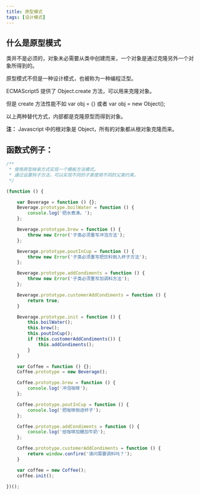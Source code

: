 ```yaml
---
title: 原型模式
tags: [设计模式]
---
```


## 什么是原型模式

类并不是必须的，对象未必需要从类中创建而来，一个对象是通过克隆另外一个对象所得到的。

原型模式不但是一种设计模式，也被称为一种编程泛型。

<!-- more -->

ECMAScript5 提供了 Object.create 方法，可以用来克隆对象。

但是 create 方法性能不如 var obj = {} 或者 var obj = new Object();

以上两种替代方式，内部都是克隆原型而得到对象。

**注：** Javascript 中的根对象是 Object，所有的对象都从根对象克隆而来。

## 函数式例子：

```js
/**
 * 使用原型继承方式实现一个模板方法模式。
 * 通过设置钩子方法，可以实现不同的子类使用不同的父类约束。
 */

(function () {

    var Beverage = function () {};
    Beverage.prototype.boilWater = function () {
        console.log('把水煮沸。');
    };

    Beverage.prototype.brew = function () {
        throw new Error('子类必须重写冲泡方法');
    };

    Beverage.prototype.poutInCup = function () {
        throw new Error('子类必须重写把饮料倒入杯子方法');
    };

    Beverage.prototype.addCondiments = function () {
        throw new Error('子类必须重写加调料方法');
    };

    Beverage.prototype.customerAddCondiments = function () {
        return true;
    }

    Beverage.prototype.init = function () {
        this.boilWater();
        this.brew();
        this.poutInCup();
        if (this.customerAddCondiments()) {
            this.addCondiments();
        }
    }

    var Coffee = function () {};
    Coffee.prototype = new Beverage();

    Coffee.prototype.brew = function () {
        console.log('冲泡咖啡');
    };

    Coffee.prototype.poutInCup = function () {
        console.log('把咖啡倒进杯子');
    };

    Coffee.prototype.addCondiments = function () {
        console.log('给咖啡加糖加牛奶');
    };

    Coffee.prototype.customerAddCondiments = function () {
        return window.confirm('请问需要调料吗？');
    }

    var coffee = new Coffee();
    coffee.init();

})();
```
